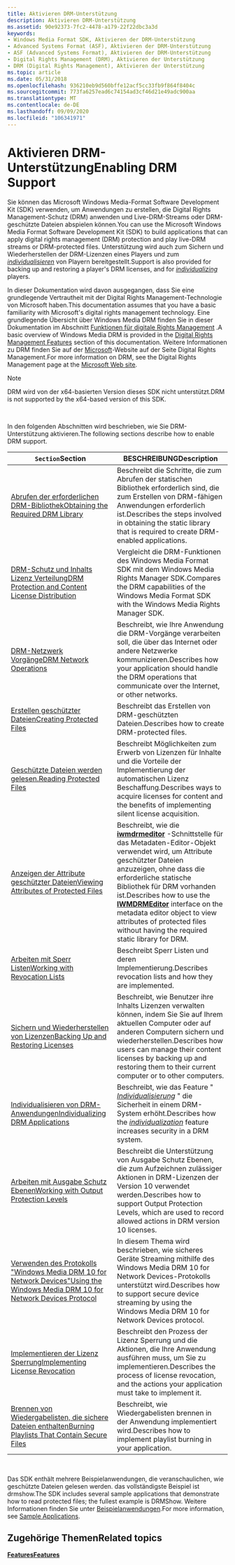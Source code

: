 ```yaml
---
title: Aktivieren DRM-Unterstützung
description: Aktivieren DRM-Unterstützung
ms.assetid: 90e92373-7fc2-4478-a179-22f22dbc3a3d
keywords:
- Windows Media Format SDK, Aktivieren der DRM-Unterstützung
- Advanced Systems Format (ASF), Aktivieren der DRM-Unterstützung
- ASF (Advanced Systems Format), Aktivieren der DRM-Unterstützung
- Digital Rights Management (DRM), Aktivieren der Unterstützung
- DRM (Digital Rights Management), Aktivieren der Unterstützung
ms.topic: article
ms.date: 05/31/2018
ms.openlocfilehash: 936210eb9d560bffe12acf5cc33fb9f864f8404c
ms.sourcegitcommit: 773fa6257ead6c74154ad3cf46d21e49adc900aa
ms.translationtype: MT
ms.contentlocale: de-DE
ms.lasthandoff: 09/09/2020
ms.locfileid: "106341971"
---
```

# <a name="enabling-drm-support"></a><span data-ttu-id="c8761-108">Aktivieren DRM-Unterstützung</span><span class="sxs-lookup"><span data-stu-id="c8761-108">Enabling DRM Support</span></span>

<span data-ttu-id="c8761-109">Sie können das Microsoft Windows Media-Format Software Development Kit (SDK) verwenden, um Anwendungen zu erstellen, die Digital Rights Management-Schutz (DRM) anwenden und Live-DRM-Streams oder DRM-geschützte Dateien abspielen können.</span><span class="sxs-lookup"><span data-stu-id="c8761-109">You can use the Microsoft Windows Media Format Software Development Kit (SDK) to build applications that can apply digital rights management (DRM) protection and play live-DRM streams or DRM-protected files.</span></span> <span data-ttu-id="c8761-110">Unterstützung wird auch zum Sichern und Wiederherstellen der DRM-Lizenzen eines Players und zum [*individualisieren*](wmformat-glossary.md) von Playern bereitgestellt.</span><span class="sxs-lookup"><span data-stu-id="c8761-110">Support is also provided for backing up and restoring a player's DRM licenses, and for [*individualizing*](wmformat-glossary.md) players.</span></span>

<span data-ttu-id="c8761-111">In dieser Dokumentation wird davon ausgegangen, dass Sie eine grundlegende Vertrautheit mit der Digital Rights Management-Technologie von Microsoft haben.</span><span class="sxs-lookup"><span data-stu-id="c8761-111">This documentation assumes that you have a basic familiarity with Microsoft's digital rights management technology.</span></span> <span data-ttu-id="c8761-112">Eine grundlegende Übersicht über Windows Media DRM finden Sie in dieser Dokumentation im Abschnitt [Funktionen für digitale Rights Management](digital-rights-management-features.md) .</span><span class="sxs-lookup"><span data-stu-id="c8761-112">A basic overview of Windows Media DRM is provided in the [Digital Rights Management Features](digital-rights-management-features.md) section of this documentation.</span></span> <span data-ttu-id="c8761-113">Weitere Informationen zu DRM finden Sie auf der [Microsoft](https://windows.microsoft.com/windows/products/windows-media)-Website auf der Seite Digital Rights Management.</span><span class="sxs-lookup"><span data-stu-id="c8761-113">For more information on DRM, see the Digital Rights Management page at the [Microsoft Web site](https://windows.microsoft.com/windows/products/windows-media).</span></span>

> [!Note]  
> <span data-ttu-id="c8761-114">DRM wird von der x64-basierten Version dieses SDK nicht unterstützt.</span><span class="sxs-lookup"><span data-stu-id="c8761-114">DRM is not supported by the x64-based version of this SDK.</span></span>

 

<span data-ttu-id="c8761-115">In den folgenden Abschnitten wird beschrieben, wie Sie DRM-Unterstützung aktivieren.</span><span class="sxs-lookup"><span data-stu-id="c8761-115">The following sections describe how to enable DRM support.</span></span>



| <span data-ttu-id="c8761-116">`Section`</span><span class="sxs-lookup"><span data-stu-id="c8761-116">Section</span></span>                                                                                                                        | <span data-ttu-id="c8761-117">BESCHREIBUNG</span><span class="sxs-lookup"><span data-stu-id="c8761-117">Description</span></span>                                                                                                                                                                                     |
|--------------------------------------------------------------------------------------------------------------------------------|-------------------------------------------------------------------------------------------------------------------------------------------------------------------------------------------------|
| [<span data-ttu-id="c8761-118">Abrufen der erforderlichen DRM-Bibliothek</span><span class="sxs-lookup"><span data-stu-id="c8761-118">Obtaining the Required DRM Library</span></span>](obtaining-the-required-drm-library.md)                                                   | <span data-ttu-id="c8761-119">Beschreibt die Schritte, die zum Abrufen der statischen Bibliothek erforderlich sind, die zum Erstellen von DRM-fähigen Anwendungen erforderlich ist.</span><span class="sxs-lookup"><span data-stu-id="c8761-119">Describes the steps involved in obtaining the static library that is required to create DRM-enabled applications.</span></span>                                                                               |
| [<span data-ttu-id="c8761-120">DRM-Schutz und Inhalts Lizenz Verteilung</span><span class="sxs-lookup"><span data-stu-id="c8761-120">DRM Protection and Content License Distribution</span></span>](drm-protection-and-content-license-distribution.md)                         | <span data-ttu-id="c8761-121">Vergleicht die DRM-Funktionen des Windows Media Format SDK mit dem Windows Media Rights Manager SDK.</span><span class="sxs-lookup"><span data-stu-id="c8761-121">Compares the DRM capabilities of the Windows Media Format SDK with the Windows Media Rights Manager SDK.</span></span>                                                                                        |
| [<span data-ttu-id="c8761-122">DRM-Netzwerk Vorgänge</span><span class="sxs-lookup"><span data-stu-id="c8761-122">DRM Network Operations</span></span>](drm-network-operations.md)                                                                           | <span data-ttu-id="c8761-123">Beschreibt, wie Ihre Anwendung die DRM-Vorgänge verarbeiten soll, die über das Internet oder andere Netzwerke kommunizieren.</span><span class="sxs-lookup"><span data-stu-id="c8761-123">Describes how your application should handle the DRM operations that communicate over the Internet, or other networks.</span></span>                                                                          |
| [<span data-ttu-id="c8761-124">Erstellen geschützter Dateien</span><span class="sxs-lookup"><span data-stu-id="c8761-124">Creating Protected Files</span></span>](creating-protected-files.md)                                                                       | <span data-ttu-id="c8761-125">Beschreibt das Erstellen von DRM-geschützten Dateien.</span><span class="sxs-lookup"><span data-stu-id="c8761-125">Describes how to create DRM-protected files.</span></span>                                                                                                                                                    |
| [<span data-ttu-id="c8761-126">Geschützte Dateien werden gelesen.</span><span class="sxs-lookup"><span data-stu-id="c8761-126">Reading Protected Files</span></span>](reading-protected-files.md)                                                                         | <span data-ttu-id="c8761-127">Beschreibt Möglichkeiten zum Erwerb von Lizenzen für Inhalte und die Vorteile der Implementierung der automatischen Lizenz Beschaffung.</span><span class="sxs-lookup"><span data-stu-id="c8761-127">Describes ways to acquire licenses for content and the benefits of implementing silent license acquisition.</span></span>                                                                                     |
| [<span data-ttu-id="c8761-128">Anzeigen der Attribute geschützter Dateien</span><span class="sxs-lookup"><span data-stu-id="c8761-128">Viewing Attributes of Protected Files</span></span>](viewing-attributes-of-protected-files.md)                                             | <span data-ttu-id="c8761-129">Beschreibt, wie die [**iwmdrmeditor**](/previous-versions/windows/desktop/api/wmsdkidl/nn-wmsdkidl-iwmdrmeditor) -Schnittstelle für das Metadaten-Editor-Objekt verwendet wird, um Attribute geschützter Dateien anzuzeigen, ohne dass die erforderliche statische Bibliothek für DRM vorhanden ist.</span><span class="sxs-lookup"><span data-stu-id="c8761-129">Describes how to use the [**IWMDRMEditor**](/previous-versions/windows/desktop/api/wmsdkidl/nn-wmsdkidl-iwmdrmeditor) interface on the metadata editor object to view attributes of protected files without having the required static library for DRM.</span></span> |
| [<span data-ttu-id="c8761-130">Arbeiten mit Sperr Listen</span><span class="sxs-lookup"><span data-stu-id="c8761-130">Working with Revocation Lists</span></span>](working-with-revocation-lists.md)                                                             | <span data-ttu-id="c8761-131">Beschreibt Sperr Listen und deren Implementierung.</span><span class="sxs-lookup"><span data-stu-id="c8761-131">Describes revocation lists and how they are implemented.</span></span>                                                                                                                                        |
| [<span data-ttu-id="c8761-132">Sichern und Wiederherstellen von Lizenzen</span><span class="sxs-lookup"><span data-stu-id="c8761-132">Backing Up and Restoring Licenses</span></span>](backing-up-and-restoring-licenses.md)                                                     | <span data-ttu-id="c8761-133">Beschreibt, wie Benutzer ihre Inhalts Lizenzen verwalten können, indem Sie Sie auf Ihrem aktuellen Computer oder auf anderen Computern sichern und wiederherstellen.</span><span class="sxs-lookup"><span data-stu-id="c8761-133">Describes how users can manage their content licenses by backing up and restoring them to their current computer or to other computers.</span></span>                                                         |
| [<span data-ttu-id="c8761-134">Individualisieren von DRM-Anwendungen</span><span class="sxs-lookup"><span data-stu-id="c8761-134">Individualizing DRM Applications</span></span>](individualizing-drm-applications.md)                                                       | <span data-ttu-id="c8761-135">Beschreibt, wie das Feature " [*Individualisierung*](wmformat-glossary.md) " die Sicherheit in einem DRM-System erhöht.</span><span class="sxs-lookup"><span data-stu-id="c8761-135">Describes how the [*individualization*](wmformat-glossary.md) feature increases security in a DRM system.</span></span>                                                           |
| [<span data-ttu-id="c8761-136">Arbeiten mit Ausgabe Schutz Ebenen</span><span class="sxs-lookup"><span data-stu-id="c8761-136">Working with Output Protection Levels</span></span>](working-with-output-protection-levels.md)                                             | <span data-ttu-id="c8761-137">Beschreibt die Unterstützung von Ausgabe Schutz Ebenen, die zum Aufzeichnen zulässiger Aktionen in DRM-Lizenzen der Version 10 verwendet werden.</span><span class="sxs-lookup"><span data-stu-id="c8761-137">Describes how to support Output Protection Levels, which are used to record allowed actions in DRM version 10 licenses.</span></span>                                                                         |
| [<span data-ttu-id="c8761-138">Verwenden des Protokolls "Windows Media DRM 10 for Network Devices"</span><span class="sxs-lookup"><span data-stu-id="c8761-138">Using the Windows Media DRM 10 for Network Devices Protocol</span></span>](using-the-windows-media-drm-10-for-network-devices-protocol.md) | <span data-ttu-id="c8761-139">In diesem Thema wird beschrieben, wie sicheres Geräte Streaming mithilfe des Windows Media DRM 10 for Network Devices-Protokolls unterstützt wird.</span><span class="sxs-lookup"><span data-stu-id="c8761-139">Describes how to support secure device streaming by using the Windows Media DRM 10 for Network Devices protocol.</span></span>                                                                                |
| [<span data-ttu-id="c8761-140">Implementieren der Lizenz Sperrung</span><span class="sxs-lookup"><span data-stu-id="c8761-140">Implementing License Revocation</span></span>](implementing-license-revocation.md)                                                         | <span data-ttu-id="c8761-141">Beschreibt den Prozess der Lizenz Sperrung und die Aktionen, die Ihre Anwendung ausführen muss, um Sie zu implementieren.</span><span class="sxs-lookup"><span data-stu-id="c8761-141">Describes the process of license revocation, and the actions your application must take to implement it.</span></span>                                                                                        |
| [<span data-ttu-id="c8761-142">Brennen von Wiedergabelisten, die sichere Dateien enthalten</span><span class="sxs-lookup"><span data-stu-id="c8761-142">Burning Playlists That Contain Secure Files</span></span>](burning-playlists-that-contain-secure-files.md)                                 | <span data-ttu-id="c8761-143">Beschreibt, wie Wiedergabelisten brennen in der Anwendung implementiert wird.</span><span class="sxs-lookup"><span data-stu-id="c8761-143">Describes how to implement playlist burning in your application.</span></span>                                                                                                                                |



 

<span data-ttu-id="c8761-144">Das SDK enthält mehrere Beispielanwendungen, die veranschaulichen, wie geschützte Dateien gelesen werden. das vollständigste Beispiel ist drmshow.</span><span class="sxs-lookup"><span data-stu-id="c8761-144">The SDK includes several sample applications that demonstrate how to read protected files; the fullest example is DRMShow.</span></span> <span data-ttu-id="c8761-145">Weitere Informationen finden Sie unter [Beispielanwendungen](sample-applications.md).</span><span class="sxs-lookup"><span data-stu-id="c8761-145">For more information, see [Sample Applications](sample-applications.md).</span></span>

## <a name="related-topics"></a><span data-ttu-id="c8761-146">Zugehörige Themen</span><span class="sxs-lookup"><span data-stu-id="c8761-146">Related topics</span></span>

<dl> <dt>

[<span data-ttu-id="c8761-147">**Features**</span><span class="sxs-lookup"><span data-stu-id="c8761-147">**Features**</span></span>](features.md)
</dt> </dl>

 

 




